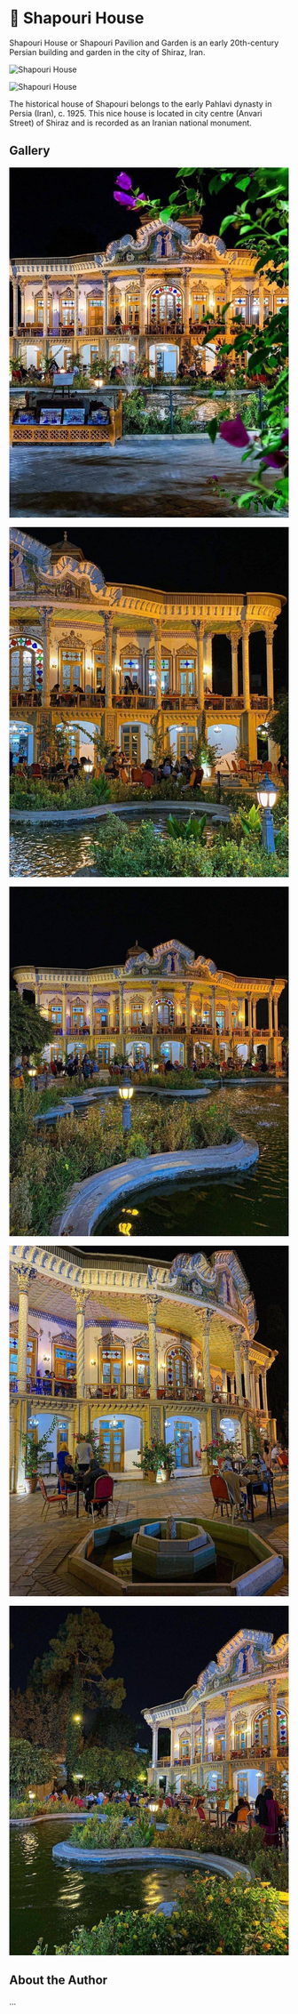 # 🕌 Shapouri House

Shapouri House or Shapouri Pavilion and Garden is an early 20th-century Persian
building and garden in the city of Shiraz, Iran.

![Shapouri House](https://upload.wikimedia.org/wikipedia/commons/thumb/c/c4/Shapouri%27s_House_3.jpg/1920px-Shapouri%27s_House_3.jpg)

![Shapouri House](https://upload.wikimedia.org/wikipedia/commons/thumb/8/8c/Shahpouri-House-in-Shiraz-Persia-Photo-by-Hossein-Amini.jpg/1280px-Shahpouri-House-in-Shiraz-Persia-Photo-by-Hossein-Amini.jpg)

The historical house of Shapouri belongs to the early Pahlavi dynasty in Persia
(Iran), c. 1925. This nice house is located in city centre (Anvari Street) of
Shiraz and is recorded as an Iranian national monument.

## Gallery

![Shapouri House](_static/images/iran-shiraz-shapouri-house/1.jpeg)

![Shapouri House](_static/images/iran-shiraz-shapouri-house/2.jpeg)

![Shapouri House](_static/images/iran-shiraz-shapouri-house/3.jpeg)

![Shapouri House](_static/images/iran-shiraz-shapouri-house/4.jpeg)

![Shapouri House](_static/images/iran-shiraz-shapouri-house/5.jpeg)

## About the Author

...
